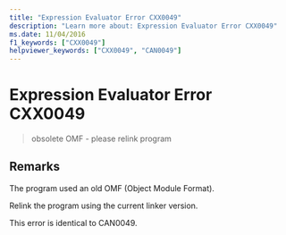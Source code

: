 ```yaml
---
title: "Expression Evaluator Error CXX0049"
description: "Learn more about: Expression Evaluator Error CXX0049"
ms.date: 11/04/2016
f1_keywords: ["CXX0049"]
helpviewer_keywords: ["CXX0049", "CAN0049"]
---
```

# Expression Evaluator Error CXX0049

> obsolete OMF - please relink program

## Remarks

The program used an old OMF (Object Module Format).

Relink the program using the current linker version.

This error is identical to CAN0049.
